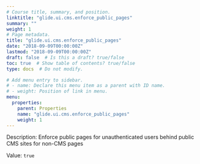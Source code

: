 ```yaml
---
# Course title, summary, and position.
linktitle: "glide.ui.cms.enforce_public_pages"
summary: ""
weight: 1
# Page metadata.
title: "glide.ui.cms.enforce_public_pages"
date: "2018-09-09T00:00:00Z"
lastmod: "2018-09-09T00:00:00Z"
draft: false  # Is this a draft? true/false
toc: true  # Show table of contents? true/false
type: docs  # Do not modify.

# Add menu entry to sidebar.
# - name: Declare this menu item as a parent with ID name.
# - weight: Position of link in menu.
menu:
  properties:
    parent: Properties
    name: "glide.ui.cms.enforce_public_pages"
    weight: 1
---
```


Description: Enforce public pages for unauthenticated users behind public CMS sites for non-CMS pages


Value: `true`